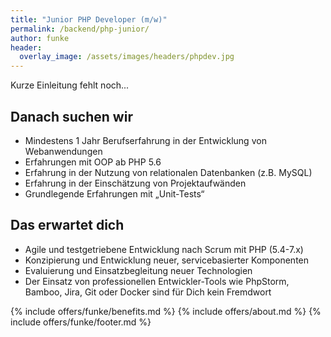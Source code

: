 ```yaml
---
title: "Junior PHP Developer (m/w)"
permalink: /backend/php-junior/
author: funke
header:
  overlay_image: /assets/images/headers/phpdev.jpg
---
```


Kurze Einleitung fehlt noch...

## Danach suchen wir

* Mindestens 1 Jahr Berufserfahrung in der Entwicklung von Webanwendungen
* Erfahrungen mit OOP ab PHP 5.6
* Erfahrung in der Nutzung von relationalen Datenbanken (z.B. MySQL)
* Erfahrung in der Einschätzung von Projektaufwänden
* Grundlegende Erfahrungen mit „Unit-Tests“

## Das erwartet dich

* Agile und testgetriebene Entwicklung nach Scrum mit PHP (5.4-7.x)
* Konzipierung und Entwicklung neuer, servicebasierter Komponenten
* Evaluierung und Einsatzbegleitung neuer Technologien
* Der Einsatz von professionellen Entwickler-Tools wie PhpStorm, Bamboo, Jira, Git oder Docker sind für Dich kein Fremdwort 

{% include offers/funke/benefits.md %}
{% include offers/about.md %}
{% include offers/funke/footer.md %}
